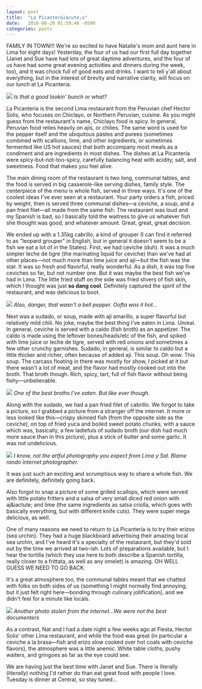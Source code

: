 ```yaml
---
layout: post
title:  "La Picanter&iacute;a"
date:   2016-08-28 01:59:40 -0500
categories: posts
---
```


FAMILY IN TOWN!!! We're so excited to have Natalie's mom and aunt here in Lima for eight days! Yesterday, the four of us had our first full day together (Janet and Sue have had lots of great daytime adventures, and the four of us have had some great evening activities and dinners during the week, too), and it was chock full of good eats and drinks. I want to tell y'all about everything, but in the interest of brevity and narrative clarity, will focus on our lunch at La Picanter&iacute;a.

![](/lima-y-sal/assets/img/la-picanteria/fam.JPG)
*Is that a good lookin' bunch or what?*

La Picanter&iacute;a is the second Lima restaurant from the Peruvian chef Hector Solis, who focuses on Chiclayo, or Northern Peruvian, cuisine. As you might guess from the restaurant's name, Chiclayo food is spicy. In general, Peruvian food relies heavily on aj&iacute;s, or chilies. The same word is used for the pepper itself and the ubiquitous pastes and purees (sometimes combined with scallions, lime, and other ingredients, or sometimes fermented like US hot sauces) that both accompany most meals as a condiment and are ingredients in most dishes. The dishes at La Picanter&iacute;a were spicy-but-not-too-spicy, carefully balancing heat with acidity, salt, and sweetness. Food that makes you feel alive.

The main dining room of the restaurant is two long, communal tables, and the food is served in big casserole-like serving dishes, family style. The centerpiece of the menu is whole fish, served in three ways. It's one of the coolest ideas I've ever seen at a restaurant. Your party orders a fish, priced by weight, then is served three communal dishes&mdash;a ceviche, a soup, and a pan fried filet&mdash;all made from the same fish. The restaurant was loud and my Spanish is bad, so I basically told the waitress to give us whatever fish she thought was good, and whatever amount. Great, great, great decision.

We ended up with a 1.35kg cabrillo, a kind of grouper (I can find it referred to as "leopard grouper" in English, but in general it doesn't seem to be a fish we eat a lot of in the States). First, we had ceviche (duh). It was a much simpler leche de tigre (the marinating liquid for ceviche) than we've had at other places&mdash;not much more than lime juice and aj&iacute;&mdash;but the fish was the star. It was so fresh and flavorful, really wonderful. As a dish, it was top five ceviches so far, but not number one. But it was maybe the best fish we've had in Lima. The little fried stuff on the side was fried slivers of fish skin, which I thought was just **so dang cool**. Definitely captured the spirit of the restaurant, and was delicious to boot.

![](/lima-y-sal/assets/img/la-picanteria/ceviche.JPG)
*Also, danger, that wasn't a bell pepper. Oofta was it hot...*

Next was a sudado, or soup, made with aj&iacute; amarillo, a super flavorful but relatively mild chili. No joke, maybe the best thing I've eaten in Lima. Unreal. In general, ceviche is served with a caldo (fish broth) as an appetizer. The caldo is made using the leftover bones/heads/etc of the fish, and spiked with lime juice or leche de tigre, served with red onions and sometimes a few other crunchy garnishes. Sudado, in general, is similar to caldo but a little thicker and richer, often because of added aj&iacute;. This soup. Oh wow. This soup. The carcass floating in there was mostly for show, I picked at it but there wasn't a lot of meat, and the flavor had mostly cooked out into the broth. That broth though. Rich, spicy, tart, full of fish flavor without being fishy&mdash;unbelievable.

![](/lima-y-sal/assets/img/la-picanteria/sudado.JPG)
*One of the best broths I've eaten. But like ever though.*

Along with the sudado, we had a pan fried filet of cabrillo. We forgot to take a picture, so I grabbed a picture from a stranger off the internet. It more or less looked like this&mdash;crispy skinned fish (from the opposite side as the ceviche), on top of fried yuca and boiled sweet potato chunks, with a sauce which was, basically, a few ladlefuls of sudado broth (our dish had much more sauce than in this picture), plus a stick of butter and some garlic. It was not undelicious.

![](/lima-y-sal/assets/img/la-picanteria/filet.JPG)
*I know, not the artful photography you expect from Lima y Sal. Blame rando internet photographer.*

It was just such an exciting and scrumptious way to share a whole fish. We are definitely, definitely going back.

Also forgot to snap a picture of some grilled scallops, which were served with little potato fritters and a salsa of very small diced red onion with aj&iactute; and lime (the same ingredients as salsa criolla, which goes with basically everything, but with different knife cuts). They were super mega delicious, as well.

One of many reasons we need to return to La Picanter&iacute;a is to try their erizos (sea urchin). They had a huge blackboard advertising their amazing local sea urchin, and I've heard it's a specialty of the restaurant, but they'd sold out by the time we arrived at two-ish. Lots of preparations available, but I hear the tortilla (which they use here to both describe a Spanish tortilla, really closer to a frittata, as well as any omelet) is amazing. OH WELL GUESS WE NEED TO GO BACK.

It's a great atmosphere too, the communal tables meant that we chatted with folks on both sides of us (something I might normally find annoying, but it just felt right here&mdash;bonding through culinary jollification), and we didn't feel for a minute like locals.

![](/lima-y-sal/assets/img/la-picanteria/interior.JPG)
*Another photo stolen from the internet...We were not the best documenters*

As a contrast, Nat and I had a date night a few weeks ago at Fiesta, Hector Solis' other Lima restaurant, and while the food was great (in particular a ceviche a la brasa&mdash;fish and erizo slow cooked over hot coals with ceviche flavors), the atmosphere was a little anemic. White table cloths, pushy waiters, and gringoes as far as the eye could see.

We are having just the best time with Janet and Sue. There is literally (*literally*) nothing I'd rather do than eat great food with people I love. Tuesday is dinner at Central, so stay tuned...

